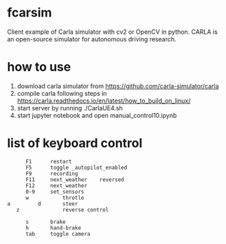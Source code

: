 # fcarsim
Client example of Carla simulator with cv2 or OpenCV in python.
CARLA is an open-source simulator for autonomous driving research. 

# how to use
 1) download carla simulator from https://github.com/carla-simulator/carla
 2) compile carla following steps in https://carla.readthedocs.io/en/latest/how_to_build_on_linux/
 3) start server by running  ./CarlaUE4.sh
 4) start jupyter notebook and open manual_control10.ipynb

# list of keyboard control
          F1      restart
          F5      toggle _autopilot_enabled
          F9      recording
          F11     next_weather    reversed
          F12     next_weather
          0-9     set_sensors
          w           throtle
    a         d       steer 
       z              reverse control
         
          s       brake
          h       hand-brake
          tab     toggle camera
